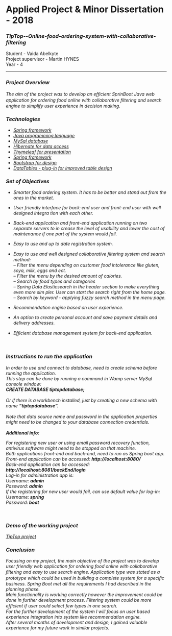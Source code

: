 <h1>Applied Project
& Minor Dissertation - 2018</h1>
<h3><i>TipTop--Online-food-ordering-system-with-collaborative-filtering</i>
</h3>Student - Vaida Abelkyte<br>
</h3>Project supervisor - Martin HYNES</h3>
<br>
Year - 4</h4>
<hr/>

<h3><i>Project Overview</h3>
<p>
The aim of the project was to develop an efﬁcient SprinBoot Java web application for ordering food online with collaborative ﬁltering and search engine to simplify user experience in
decision making.

</p>

<h3><i>Technologies</h3>
<p>

- <a href="https://spring.io/"> Spring framework</a><br>
- <a href="https://docs.oracle.com/javase/8/docs/technotes/guides/language/index.html">Java programming language
</a><br>
- <a href="https://www.mysql.com/">MySql database
</a><br>
- <a href="http://hibernate.org/">Hibernate for data access
</a><br>
- <a href="https://www.thymeleaf.org/">Thymeleaf for presentation
</a><br>
- <a href="https://spring.io/"> Spring framework</a><br>
- <a href="https://getbootstrap.com/"> Bootstrap for design
</a><br>
- <a href="https://datatables.net/">DataTables - plug-in for improved table design
</a><br>

</p>

<h3><i>Set of Objectives
</h3>
<p>

- Smarter food ordering system. It has to be better and stand out from the ones in the
market.<br>
-  User friendly interface for back-end user and front-end user with well designed integra
tion with each other.<br>
- Back-end application and front-end application running on two separate servers to in
crease the level of usability and lower the cost of maintenance if one part of the system
would fail.<br>
-  Easy to use and up to date registration system.<br>
- Easy to use and well designed collaborative ﬁltering system and search method:<br>
  – Filter the menu depending on customer food intolerance like gluten, soya, milk,
eggs and ect.<br>
  – Filter the menu by the desired amount of calories.<br>
  – Search by food types and categories<br>
  – Spring Data Elasticsearch in the header section to make everything even more sim
pler. User can start the search right from the home page.<br>
  – Search by keyword - applying fuzzy search method in the menu page.<br>
  
-  Recommendation engine based on user experience.<br>
- An option to create personal account and save payment details and delivery addresses.<br>
- Efﬁcient database management system for back-end application.
<br>

</p>

<h3><i>Instructions to run the application

</h3>
<p>

In order to use and connect to database, need to create schema before running the application.<br>
This step can be done by running a command in Wamp server MySql console window:<br>
<strong>CREATE DATABASE tiptopdatabase;</strong><br>
<br>
Or if there is a workbench installed, just by creating a new schema with name  <strong>”tiptopdatabase”.</strong>
<br><br>
Note that data source name and password in the application properties might need to be
changed to your database connection credentials.<br>
<br>
<strong>Additional info:</strong><br>

For registering new user or using email password recovery function, antivirus software
might need to be stopped on that machine.<br>
Both applications front-end and back-end, need to run as Spring boot app.<br>
Front-end application can be accessed: <strong>http://localhost:8080/</strong><br>
Back-end application can be accessed:<strong> http://localhost:8081/backEnd/login</strong><br>
Log-in for administration app is:<br>
Username: <strong>admin</strong><br>
Password:<strong> admin</strong><br>
If the registering for new user would fail, can use default value for log-in:<br>
Username:<strong> spring</strong><br>
Password:<strong> boot</strong>

<br>

</p>


<h3><i>Demo of the working project
</h3>

<a href="https://www.youtube.com/watch?v=wHxwk2P4ppo">TipTop project
</a>

<h3><i>Conclusion
</h3>
<p>
Focusing on my project, the main objective of the project was to develop user friendly web
application for ordering food online with collaborative ﬁltering and easy to use search engine.
Application type was stated as a prototype which could be used in building a complete system
for a speciﬁc business. Spring Boot met all the requirements I had described in the planning
phase.<br>
Main functionality is working correctly however the improvement could be done in further
development process. Filtering system could be more efﬁcient if user could select few types in
one search.<br>
For the further development of the system I will focus on user based experience integration
into system like recommendation engine.<br>
After several months of development and design, I gained valuable experience for my future
work in similar projects.<br>
</p>









